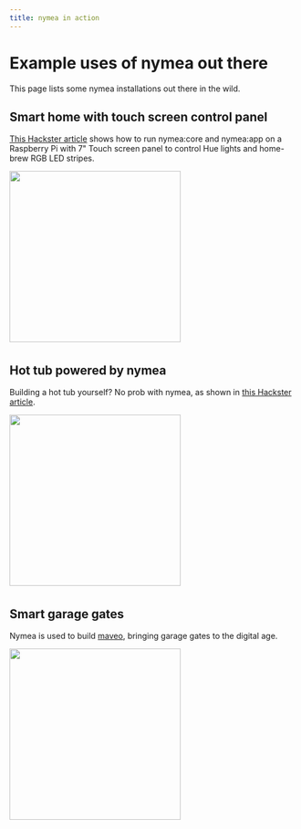 ```yaml
---
title: nymea in action
---
```


# Example uses of nymea out there

This page lists some nymea installations out there in the wild.

## Smart home with touch screen control panel
[This Hackster article](https://www.hackster.io/michael_zanetti/open-source-smart-home-with-touchscreen-control-panel-55e613) shows how to run nymea:core and nymea:app on a Raspberry Pi with 7" Touch screen panel to control Hue lights and home-brew RGB LED stripes.

<img src="https://hackster.imgix.net/uploads/attachments/650968/main_image_mUT97rqp6F.jpg?auto=compress%2Cformat&w=900&h=675&fit=min" style="width:300px; float: center; text-align: center; margin-right: 10px; margin-bottom: 0.5em;"> 

## Hot tub powered by nymea
Building a hot tub yourself? No prob with nymea, as shown in [this Hackster article](https://www.hackster.io/124582/open-source-hot-tub-controller-e0a1f3).

<img src="https://hackster.imgix.net/uploads/attachments/682275/img_5724_0bbwEg1rDW.JPG?auto=compress%2Cformat&w=900&h=675&fit=min" style="width:300px; float: center; text-align: center; margin-right: 10px; margin-bottom: 0.5em;">


## Smart garage gates
Nymea is used to build [maveo](https://smartwithmaveo.com), bringing garage gates to the digital age.

<img src="https://nymea.io/app/default/assets/addons/default/guh/default-theme/resources/img/services/maveobox.jpg" style="width:300px; float: center; text-align: center; margin-right: 10px; margin-bottom: 0.5em;">
